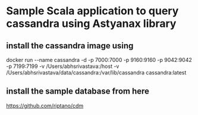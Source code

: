 # Sample Scala application to query cassandra using Astyanax library

## install the cassandra image using 

docker run --name cassandra -d -p 7000:7000 -p 9160:9160 -p 9042:9042 -p 7199:7199 -v /Users/abhsrivastava:/host -v /Users/abhsrivastava/data/cassandra:/var/lib/cassandra cassandra:latest

## install the sample database from here

https://github.com/riptano/cdm
